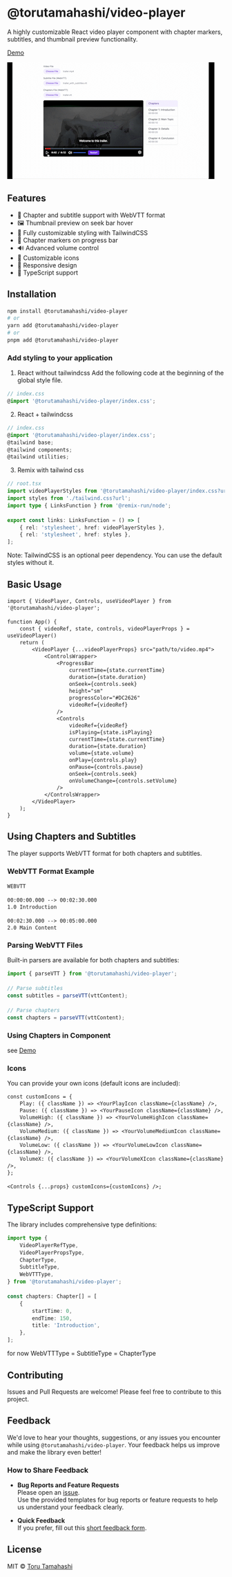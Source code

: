 # @torutamahashi/video-player

A highly customizable React video player component with chapter markers, subtitles, and thumbnail preview functionality.

[Demo](https://stackblitz.com/edit/vitejs-vite-huml8hkv?file=src%2FApp.tsx)

![movie](docs/demo.gif)

## Features

- 📝 Chapter and subtitle support with WebVTT format
- 🖼 Thumbnail preview on seek bar hover
- 🎨 Fully customizable styling with TailwindCSS
- 🎯 Chapter markers on progress bar
- 🔊 Advanced volume control
- 🎨 Customizable icons
- 📱 Responsive design
- 🔧 TypeScript support

## Installation

```bash
npm install @torutamahashi/video-player
# or
yarn add @torutamahashi/video-player
# or
pnpm add @torutamahashi/video-player
```

### Add styling to your application
1. React without tailwindcss
Add the following code at the beginning of the global style file.

```typescript
// index.css 
@import '@torutamahashi/video-player/index.css';
```

2. React + tailwindcss

```typescript
// index.css
@import '@torutamahashi/video-player/index.css';
@tailwind base;
@tailwind components;
@tailwind utilities;
```

3. Remix with tailwind css

```typescript
// root.tsx
import videoPlayerStyles from '@torutamahashi/video-player/index.css?url';
import styles from './tailwind.css?url';
import type { LinksFunction } from '@remix-run/node';

export const links: LinksFunction = () => [
	{ rel: 'stylesheet', href: videoPlayerStyles },
	{ rel: 'stylesheet', href: styles },
];
```

Note: TailwindCSS is an optional peer dependency. You can use the default styles without it.

## Basic Usage

```tsx
import { VideoPlayer, Controls, useVideoPlayer } from '@torutamahashi/video-player';

function App() {
	const { videoRef, state, controls, videoPlayerProps } = useVideoPlayer()
	return (
		<VideoPlayer {...videoPlayerProps} src="path/to/video.mp4">
			<ControlsWrapper>
				<ProgressBar
					currentTime={state.currentTime}
					duration={state.duration}
					onSeek={controls.seek}
					height="sm"
					progressColor="#DC2626"
					videoRef={videoRef}
				/>
				<Controls
					videoRef={videoRef}
					isPlaying={state.isPlaying}
					currentTime={state.currentTime}
					duration={state.duration}
					volume={state.volume}
					onPlay={controls.play}
					onPause={controls.pause}
					onSeek={controls.seek}
					onVolumeChange={controls.setVolume}
				/>
			</ControlsWrapper>
		</VideoPlayer>
	);
}
```

## Using Chapters and Subtitles

The player supports WebVTT format for both chapters and subtitles.

### WebVTT Format Example

```vtt
WEBVTT

00:00:00.000 --> 00:02:30.000
1.0 Introduction

00:02:30.000 --> 00:05:00.000
2.0 Main Content
```

### Parsing WebVTT Files

Built-in parsers are available for both chapters and subtitles:

```typescript
import { parseVTT } from '@torutamahashi/video-player';

// Parse subtitles
const subtitles = parseVTT(vttContent);

// Parse chapters
const chapters = parseVTT(vttContent);
```

### Using Chapters in Component

see [Demo](https://stackblitz.com/edit/vitejs-vite-huml8hkv?file=src%2FApp.tsx)


### Icons

You can provide your own icons (default icons are included):

```tsx
const customIcons = {
	Play: ({ className }) => <YourPlayIcon className={className} />,
	Pause: ({ className }) => <YourPauseIcon className={className} />,
	VolumeHigh: ({ className }) => <YourVolumeHighIcon className={className} />,
	VolumeMedium: ({ className }) => <YourVolumeMediumIcon className={className} />,
	VolumeLow: ({ className }) => <YourVolumeLowIcon className={className} />,
	VolumeX: ({ className }) => <YourVolumeXIcon className={className} />,
};

<Controls {...props} customIcons={customIcons} />;
```

## TypeScript Support

The library includes comprehensive type definitions:

```typescript
import type {
	VideoPlayerRefType,
	VideoPlayerPropsType,
	ChapterType,
	SubtitleType,
	WebVTTType,
} from '@torutamahashi/video-player';

const chapters: Chapter[] = [
	{
		startTime: 0,
		endTime: 150,
		title: 'Introduction',
	},
];
```

for now WebVTTType = SubtitleType = ChapterType

## Contributing

Issues and Pull Requests are welcome! Please feel free to contribute to this project.

## Feedback

We'd love to hear your thoughts, suggestions, or any issues you encounter while using `@torutamahashi/video-player`. Your feedback helps us improve and make the library even better!

### How to Share Feedback

- **Bug Reports and Feature Requests**  
  Please open an [issue](https://github.com/torutamahashi/video-player/issues).  
  Use the provided templates for bug reports or feature requests to help us understand your feedback clearly.

- **Quick Feedback**  
  If you prefer, fill out this [short feedback form](https://docs.google.com/forms/d/e/1FAIpQLSe2U4hTRGFkOe4aBmHBjLbmtoU2yTWc5vTP-NsfVZCXyxBg5Q/viewform?usp=header).

## License

MIT © [Toru Tamahashi](https://github.com/torutamahashi)
